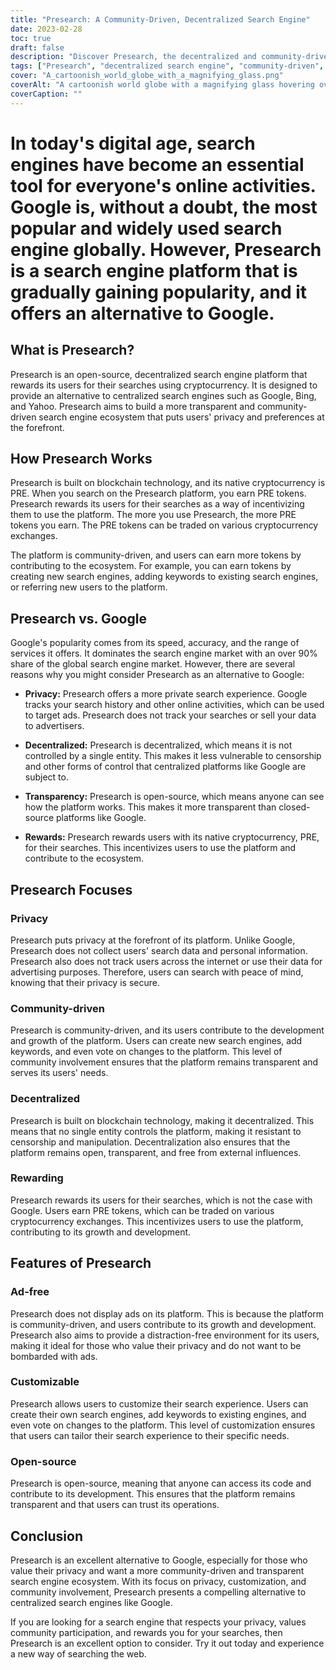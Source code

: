 ```yaml
---
title: "Presearch: A Community-Driven, Decentralized Search Engine"
date: 2023-02-28
toc: true
draft: false
description: "Discover Presearch, the decentralized and community-driven search engine that rewards users with cryptocurrency and respects their privacy."
tags: ["Presearch", "decentralized search engine", "community-driven", "cryptocurrency rewards", "privacy", "alternative to Google", "blockchain technology", "open-source", "customizable search experience", "no ads", "SEO optimized tags", "search engine ecosystem", "internet privacy", "transparent search engine", "incentivized searches", "global search engine market", "blockchain", "digital privacy", "online privacy", "decentralization"]
cover: "A_cartoonish_world_globe_with_a_magnifying_glass.png"
coverAlt: "A cartoonish world globe with a magnifying glass hovering over it, symbolizing the Presearch platform as a community-driven and decentralized search engine."
coverCaption: ""
---
```


# In today's digital age, search engines have become an essential tool for everyone's online activities. Google is, without a doubt, the most popular and widely used search engine globally. However, Presearch is a search engine platform that is gradually gaining popularity, and it offers an alternative to Google.

## What is Presearch?

Presearch is an open-source, decentralized search engine platform that rewards its users for their searches using cryptocurrency. It is designed to provide an alternative to centralized search engines such as Google, Bing, and Yahoo. Presearch aims to build a more transparent and community-driven search engine ecosystem that puts users' privacy and preferences at the forefront.

## How Presearch Works

Presearch is built on blockchain technology, and its native cryptocurrency is PRE. When you search on the Presearch platform, you earn PRE tokens. Presearch rewards its users for their searches as a way of incentivizing them to use the platform. The more you use Presearch, the more PRE tokens you earn. The PRE tokens can be traded on various cryptocurrency exchanges.

The platform is community-driven, and users can earn more tokens by contributing to the ecosystem. For example, you can earn tokens by creating new search engines, adding keywords to existing search engines, or referring new users to the platform.

## Presearch vs. Google

Google's popularity comes from its speed, accuracy, and the range of services it offers. It dominates the search engine market with an over 90% share of the global search engine market. However, there are several reasons why you might consider Presearch as an alternative to Google:

- **Privacy:** Presearch offers a more private search experience. Google tracks your search history and other online activities, which can be used to target ads. Presearch does not track your searches or sell your data to advertisers.

- **Decentralized:** Presearch is decentralized, which means it is not controlled by a single entity. This makes it less vulnerable to censorship and other forms of control that centralized platforms like Google are subject to.

- **Transparency:** Presearch is open-source, which means anyone can see how the platform works. This makes it more transparent than closed-source platforms like Google.

- **Rewards:** Presearch rewards users with its native cryptocurrency, PRE, for their searches. This incentivizes users to use the platform and contribute to the ecosystem.

## Presearch Focuses

### Privacy

Presearch puts privacy at the forefront of its platform. Unlike Google, Presearch does not collect users' search data and personal information. Presearch also does not track users across the internet or use their data for advertising purposes. Therefore, users can search with peace of mind, knowing that their privacy is secure.

### Community-driven

Presearch is community-driven, and its users contribute to the development and growth of the platform. Users can create new search engines, add keywords, and even vote on changes to the platform. This level of community involvement ensures that the platform remains transparent and serves its users' needs.

### Decentralized

Presearch is built on blockchain technology, making it decentralized. This means that no single entity controls the platform, making it resistant to censorship and manipulation. Decentralization also ensures that the platform remains open, transparent, and free from external influences.

### Rewarding

Presearch rewards its users for their searches, which is not the case with Google. Users earn PRE tokens, which can be traded on various cryptocurrency exchanges. This incentivizes users to use the platform, contributing to its growth and development.

## Features of Presearch

### Ad-free

Presearch does not display ads on its platform. This is because the platform is community-driven, and users contribute to its growth and development. Presearch also aims to provide a distraction-free environment for its users, making it ideal for those who value their privacy and do not want to be bombarded with ads.

### Customizable

Presearch allows users to customize their search experience. Users can create their own search engines, add keywords to existing engines, and even vote on changes to the platform. This level of customization ensures that users can tailor their search experience to their specific needs.

### Open-source

Presearch is open-source, meaning that anyone can access its code and contribute to its development. This ensures that the platform remains transparent and that users can trust its operations.

## Conclusion

Presearch is an excellent alternative to Google, especially for those who value their privacy and want a more community-driven and transparent search engine ecosystem. With its focus on privacy, customization, and community involvement, Presearch presents a compelling alternative to centralized search engines like Google.

If you are looking for a search engine that respects your privacy, values community participation, and rewards you for your searches, then Presearch is an excellent option to consider. Try it out today and experience a new way of searching the web.
